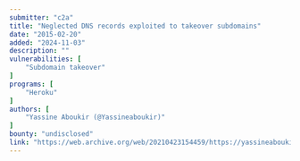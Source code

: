```yaml
---
submitter: "c2a"
title: "Neglected DNS records exploited to takeover subdomains"
date: "2015-02-20"
added: "2024-11-03"
description: ""
vulnerabilities: [
    "Subdomain takeover"
]
programs: [
    "Heroku"
]
authors: [
    "Yassine Aboukir (@Yassineaboukir)"
]
bounty: "undisclosed"
link: "https://web.archive.org/web/20210423154459/https://yassineaboukir.com/blog/neglected-dns-records-exploited-to-takeover-subdomains/"
---
```




